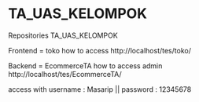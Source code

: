 # TA_UAS_KELOMPOK
Repositories TA_UAS_KELOMPOK


Frontend = toko
how to access 
http://localhost/tes/toko/


Backend = EcommerceTA 
how to access admin 
http://localhost/tes/EcommerceTA/

access with username : Masarip ||
            password : 12345678
